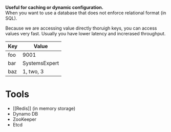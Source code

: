 **Useful for caching or dynamic configuration.**  
When you want to use a database that does not enforce relational format (in SQL).

Because we are accessing value directly thoruigh keys, you can access values very fast. Usually you have lower latency and increrased throughput.


| Key | Value |
|-----|-------|
| foo | 9001           |
| bar | SystemsExpert  |
| baz | 1, two, 3      |

# Tools
- [[Redis]] (in memory storage)
- Dynamo DB
- ZooKeeper
- Etcd
